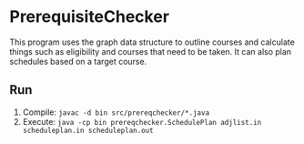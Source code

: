 # PrerequisiteChecker
This program uses the graph data structure to outline courses and calculate things such as eligibility and courses that need to be taken. It can also plan schedules based on a target course.

## Run
1. Compile: `javac -d bin src/prereqchecker/*.java`
2. Execute: `java -cp bin prereqchecker.SchedulePlan adjlist.in scheduleplan.in scheduleplan.out`

